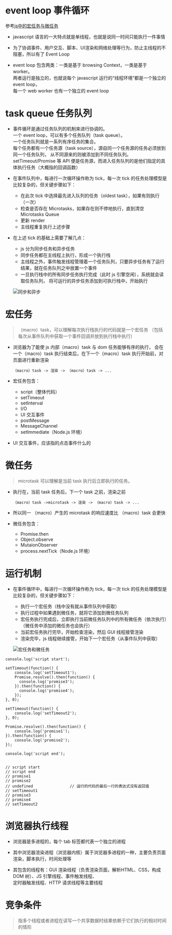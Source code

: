 # event loop 事件循环

参考[js中的宏任务与微任务](https://zhuanlan.zhihu.com/p/78113300)

* javascript 语言的一大特点就是单线程，也就是说同一时间只能执行一件事情

* 为了协调事件、用户交互、脚本、UI渲染和网络处理等行为，防止主线程的不阻塞，所以有了 Event Loop

* event loop 包含两类：一类是基于 browsing Context，一类是基于 worker。  
  两者运行是独立的，也就说每个 javascript 运行的“线程环境”都是一个独立的 event loop，  
  每一个 web worker 也有一个独立的 event loop

# task queue 任务队列

* 事件循环是通过任务队列的机制来进行协调的。  
  一个 event loop，可以有多个任务队列（task queue）。  
  一个任务队列就是一系列有序任务的集合。  
  每个任务都有一个任务源（task source），源自同一个任务源的任务必须放到同一个任务队列，
  从不同源来的则被添加到不同任务队列。  
  setTimeout/Promise 等 API 便是任务源，而进入任务队列的是他们指定的具体执行任务（大概指的回调函数）

* 在事件队列中，每进行一次循环操作称为 tick，每一次 tick 的任务处理模型是比较复杂的，但关键步骤如下：
    * 在此次 tick 中选择最先进入队列的任务（oldest task），如果有则执行（一次）
    * 检查是否存在 Microtasks，如果存在则不停地执行，直到清空 Microtasks Queue
    * 更新 render
    * 主线程重复执行上述步骤

* 在上述 tick 的基础上需要了解几点：
    * js 分为同步任务和异步任务
    * 同步任务都在主线程上执行，形成一个执行栈
    * 主线程之外，事件触发线程管理着一个任务队列，只要异步任务有了运行结果，就在任务队列之中放置一个事件
    * 一旦执行栈中的所有同步任务执行完成（此时 js 引擎空闲），系统就会读取任务队列，
      将可运行的异步任务添加到可执行栈中，开始执行
    
    ![同步和异步](./v2-d437562d6ea5874b3205701819bc1f27_720w.jpg)

# 宏任务

> （macro）task，可以理解每次执行栈执行的代码就是一个宏任务
  （包括每次从事件队列中获取一个事件回调并放到执行栈中执行）

* 浏览器为了能使 js 内部（macro）task 与 dom 任务能够有序的执行，
  会在一个（macro）task 执行结束后，在下一个（macro）task 执行开始前，对页面进行重新渲染
    ~~~
    （macro）task -> 渲染 -> （macro）task -> ...
    ~~~

* 宏任务包含：
    * script（整体代码）
    * setTimeout
    * setInterval
    * I/O
    * UI 交互事件
    * postMessage
    * MessageChannel
    * setImmediate（Node.js 环境）

* UI 交互事件，应该指的点击事件什么的

# 微任务

> microtask 可以理解是当前 task 执行后立即执行的任务。

* 执行在，当前 task 任务后，下一个 task 之前，渲染之前
    ~~~
    （macro）task ->microtask -> 渲染 -> （macro）task -> ...
    ~~~

* 所以同一 （macro）产生的 microtask 的响应速度比 （macro）task 会更快

* 微任务包含：
    * Promise.then
    * Object.observe
    * MutaionObserver
    * process.nextTick（Node.js 环境）

# 运行机制

* 在事件循环中，每进行一次循环操作称为 tick，每一次 tick 的任务处理模型是比较复杂的，但关键步骤如下：
    * 执行一个宏任务（栈中没有就从事件队列中获取）
    * 执行过程中如果遇到微任务，就将它添加到微任务队列
    * 宏任务执行完成后，立即执行当前微任务队列中的所有微任务（依次执行）（微任务中添加的微任务也会执行）
    * 当前宏任务执行完毕，开始检查渲染，然后 GUI 线程接管渲染
    * 渲染完毕，js 线程继续接管，开始下一个宏任务（从事件队列中获取）
    
    ![宏任务和微任务](./v2-e6dd78c74cb671dd9408c2273308a265_720w.jpg)

~~~
console.log('script start');

setTimeout(function() {
    console.log('setTimeout1');
    Promise.resolve().then(function() {
      console.log('promise3');
    }).then(function() {
      console.log('promise4');
    });
}, 0);

setTimeout(function() {
    console.log('setTimeout2');
}, 0);

Promise.resolve().then(function() {
    console.log('promise1');
}).then(function() {
    console.log('promise2');
});

console.log('script end');


// script start
// script end
// promise1
// promise2
// undefined                // 运行的代码的最后一行的表达式没有返回值
// setTimeout1
// promise3
// promise4
// setTimeout2
~~~

# 浏览器执行线程

* 浏览器是多进程的，每个 tab 标签都代表一个独立的进程

* 其中浏览器渲染进程（浏览器内核）属于浏览器多进程的一种，主要负责页面渲染，脚本执行，时间处理等

* 其包含的线程有：GUI 渲染线程（负责渲染页面，解析HTML、CSS，构成 DOM 树）、JS 引擎线程、事件触发线程、  
  定时器触发线程、HTTP 请求线程等主要线程

# 竞争条件

> 指多个线程或者进程在读写一个共享数据时结果依赖于它们执行的相对时间的情形
